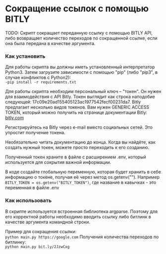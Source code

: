# Сокращение ссылок с помощью BITLY 
TODO: Скрипт сокращает переданную ссылку с помощью BITLY API, либо возвращает количество переходов по сокращенной ссылке, если она была передана в качестве аргумента.

### Как установить
Для работы скрипта вы должны иметь установленный интерпретатор Python3. Затем загрузите зависимости с помощью "pip" (либо "pip3", в случае конфликтов с Python2):  
`-pip install -r requirements.txt`

Для работы скрипта необходим персональный ключ – "токен". Он нужен для взаимодействия с API Bitly. Токен выглядит как строка наподобие следующей: 17c09e20ad155405123ac1977542fecf00231da7. Bitly предлагает несколько видов токенов. Вам нужен GENERIC ACCESS TOKEN, который можно получить на странице документации Bitly:
[bitly.com](https://bitly.com/a/oauth_apps)

Регистрируйтесь на Bitly через e-mail вместо социальных сетей. Это упростит получение токена.

Необязательно читать документацию до конца. Когда вы найдёте, как создать нужный токен, можете просто переходить к его созданию.

Полученный токен храните в файле с расширением .env, который используется для сокрытия важной информации.

В коде создайте глобальную переменную, которая будет хранить в себе информацию о токене, получая её через метод os.getenv(""). Например `BITLY_TOKEN = os.getenv("BITLY_TOKEN")`, где название в кавычках - это переменная в файле .env

### Как использовать
В скрипте используется встроенная библиотека argparse. Поэтому для его корректной работы необходимо вводить ссылку либо битлинк в качестве аргумента командной строки. 

Пример для сокращения ссылки:  
`python main.py https://google.com`
Получения количества переходов по битлинку:  
`python main.py bit.ly/2JzwCxg`
